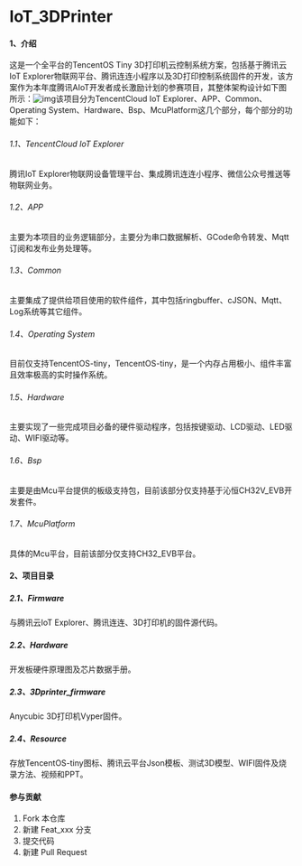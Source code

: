 # IoT_3DPrinter
#### 1、介绍

这是一个全平台的TencentOS Tiny 3D打印机云控制系统方案，包括基于腾讯云IoT Explorer物联网平台、腾讯连连小程序以及3D打印控制系统固件的开发，该方案作为本年度腾讯AIoT开发者成长激励计划的参赛项目，其整体架构设计如下图所示：![img](https://ask.qcloudimg.com/http-save/yehe-5745070/07b3629159899c9d046f7a9e1890f503.jpeg?imageView2/2/w/1620)该项目分为TencentCloud IoT Explorer、APP、Common、Operating System、Hardware、Bsp、McuPlatform这几个部分，每个部分的功能如下：

###### 1.1、TencentCloud IoT Explorer

腾讯IoT Explorer物联网设备管理平台、集成腾讯连连小程序、微信公众号推送等物联网业务。

###### 1.2、APP

主要为本项目的业务逻辑部分，主要分为串口数据解析、GCode命令转发、Mqtt订阅和发布业务处理等。

###### 1.3、Common 

主要集成了提供给项目使用的软件组件，其中包括ringbuffer、cJSON、Mqtt、Log系统等其它组件。

###### 1.4、Operating System

目前仅支持TencentOS-tiny，TencentOS-tiny，是一个内存占用极小、组件丰富且效率极高的实时操作系统。

###### 1.5、Hardware

主要实现了一些完成项目必备的硬件驱动程序，包括按键驱动、LCD驱动、LED驱动、WIFI驱动等。

###### 1.6、Bsp

主要是由Mcu平台提供的板级支持包，目前该部分仅支持基于沁恒CH32V_EVB开发套件。

###### 1.7、McuPlatform

具体的Mcu平台，目前该部分仅支持CH32_EVB平台。

#### 2、项目目录

##### 2.1、Firmware

与腾讯云IoT Explorer、腾讯连连、3D打印机的固件源代码。

##### 2.2、Hardware

开发板硬件原理图及芯片数据手册。

##### 2.3、3Dprinter_firmware

Anycubic 3D打印机Vyper固件。

##### 2.4、Resource

存放TencentOS-tiny图标、腾讯云平台Json模板、测试3D模型、WIFI固件及烧录方法、视频和PPT。

#### 参与贡献

1. Fork 本仓库
2. 新建 Feat_xxx 分支
3. 提交代码
4. 新建 Pull Request
